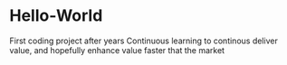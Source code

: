 # Hello-World
First coding project after years
Continuous learning to continous deliver value, and hopefully enhance value faster that the market
